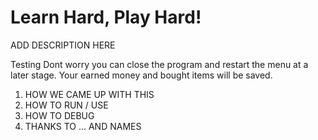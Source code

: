 # Learn Hard, Play Hard!
ADD DESCRIPTION HERE

Testing 
Dont worry you can close the program and restart the menu at a later stage. Your earned money and bought items will be saved. 

1. HOW WE CAME UP WITH THIS
2. HOW TO RUN / USE
3. HOW TO DEBUG
4. THANKS TO ... AND NAMES
